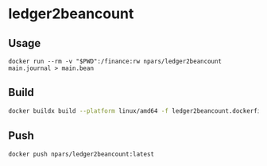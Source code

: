 # ledger2beancount

## Usage
```shell
docker run --rm -v "$PWD":/finance:rw npars/ledger2beancount main.journal > main.bean
```

## Build
```sh
docker buildx build --platform linux/amd64 -f ledger2beancount.dockerfile -t npars/ledger2beancount:latest
```

## Push
```shell
docker push npars/ledger2beancount:latest
```